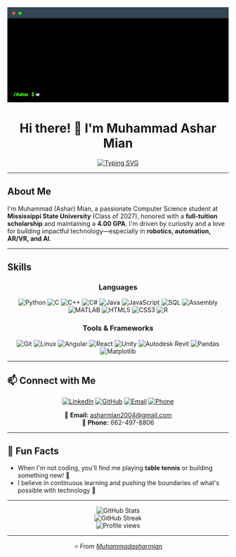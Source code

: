 <div align="center">
  <img src="assets/terminal.gif" alt="Terminal Animation" width="600"/>
</div>

<h1 align="center">Hi there! 👋 I'm Muhammad Ashar Mian</h1>

<p align="center">
  <a href="https://github.com/Muhammadasharmian">
    <img src="https://readme-typing-svg.herokuapp.com?font=Fira+Code&pause=1000&color=2E9EF7&center=true&vCenter=true&width=435&lines=Computer+Science+Student" alt="Typing SVG" />
  </a>
</p>

---

## About Me

I'm Muhammad (Ashar) Mian, a passionate Computer Science student at **Mississippi State University** (Class of 2027), honored with a **full-tuition scholarship** and maintaining a **4.00 GPA**. I'm driven by curiosity and a love for building impactful technology—especially in **robotics, automation, AR/VR, and AI**.

---

## Skills

<div align="center">

### Languages
![Python](https://img.shields.io/badge/Python-3776AB?style=for-the-badge&logo=python&logoColor=white)
![C](https://img.shields.io/badge/C-00599C?style=for-the-badge&logo=c&logoColor=white)
![C++](https://img.shields.io/badge/C++-00599C?style=for-the-badge&logo=c%2B%2B&logoColor=white)
![C#](https://img.shields.io/badge/C%23-239120?style=for-the-badge&logo=c-sharp&logoColor=white)
![Java](https://img.shields.io/badge/Java-ED8B00?style=for-the-badge&logo=openjdk&logoColor=white)
![JavaScript](https://img.shields.io/badge/JavaScript-F7DF1E?style=for-the-badge&logo=javascript&logoColor=black)
![SQL](https://img.shields.io/badge/SQL-4479A1?style=for-the-badge&logo=mysql&logoColor=white)
![Assembly](https://img.shields.io/badge/Assembly-654FF0?style=for-the-badge&logo=assemblyscript&logoColor=white)
![MATLAB](https://img.shields.io/badge/MATLAB-0076A8?style=for-the-badge&logo=mathworks&logoColor=white)
![HTML5](https://img.shields.io/badge/HTML5-E34F26?style=for-the-badge&logo=html5&logoColor=white)
![CSS3](https://img.shields.io/badge/CSS3-1572B6?style=for-the-badge&logo=css3&logoColor=white)
![R](https://img.shields.io/badge/R-276DC3?style=for-the-badge&logo=r&logoColor=white)

### Tools & Frameworks
![Git](https://img.shields.io/badge/Git-F05032?style=for-the-badge&logo=git&logoColor=white)
![Linux](https://img.shields.io/badge/Linux-FCC624?style=for-the-badge&logo=linux&logoColor=black)
![Angular](https://img.shields.io/badge/Angular-DD0031?style=for-the-badge&logo=angular&logoColor=white)
![React](https://img.shields.io/badge/React-20232A?style=for-the-badge&logo=react&logoColor=61DAFB)
![Unity](https://img.shields.io/badge/Unity-000000?style=for-the-badge&logo=unity&logoColor=white)
![Autodesk Revit](https://img.shields.io/badge/Revit-0696D7?style=for-the-badge&logo=autodesk&logoColor=white)
![Pandas](https://img.shields.io/badge/Pandas-150458?style=for-the-badge&logo=pandas&logoColor=white)
![Matplotlib](https://img.shields.io/badge/Matplotlib-11557c?style=for-the-badge&logo=python&logoColor=white)


</div>

---

## 📫 Connect with Me

<div align="center">

[![LinkedIn](https://img.shields.io/badge/LinkedIn-0077B5?style=for-the-badge&logo=linkedin&logoColor=white)](https://www.linkedin.com/in/muhammad-ashar-mian/)
[![GitHub](https://img.shields.io/badge/GitHub-100000?style=for-the-badge&logo=github&logoColor=white)](https://github.com/Muhammadasharmian)
[![Email](https://img.shields.io/badge/Email-D14836?style=for-the-badge&logo=gmail&logoColor=white)](mailto:asharmian2004@gmail.com)
[![Phone](https://img.shields.io/badge/Phone-25D366?style=for-the-badge&logo=phone&logoColor=white)](tel:+16624978806)

📧 **Email:** asharmian2004@gmail.com  
📱 **Phone:** 662-497-8806

</div>

---

## 🌱 Fun Facts

- When I'm not coding, you'll find me playing **table tennis** or building something new! 🏓
- I believe in continuous learning and pushing the boundaries of what's possible with technology 🚀

---

<div align="center">
  <img src="https://github-readme-stats.vercel.app/api?username=Muhammadasharmian&show_icons=true&theme=tokyonight&hide_border=true" alt="GitHub Stats" />
</div>

<div align="center">
  <img src="https://github-readme-streak-stats.herokuapp.com/?user=Muhammadasharmian&theme=tokyonight&hide_border=true" alt="GitHub Streak" />
</div>

<div align="center">
  <img src="https://komarev.com/ghpvc/?username=Muhammadasharmian&color=blueviolet&style=flat-square&label=Profile+Views" alt="Profile views" />
</div>

---

<div align="center">
  <i>⭐️ From <a href="https://github.com/Muhammadasharmian">Muhammadasharmian</a></i>
</div>
